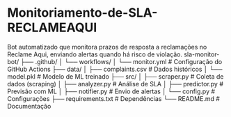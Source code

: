 # Monitoriamento-de-SLA-RECLAMEAQUI
Bot automatizado que monitora prazos de resposta a reclamações no Reclame Aqui, enviando alertas quando há risco de violação.
sla-monitor-bot/
├── .github/
│   └── workflows/
│       └── monitor.yml        # Configuração do GitHub Actions
├── data/
│   ├── complaints.csv        # Dados históricos
│   └── model.pkl            # Modelo de ML treinado
├── src/
│   ├── scraper.py           # Coleta de dados (scraping)
│   ├── analyzer.py          # Análise de SLA
│   ├── predictor.py         # Previsão com ML
│   ├── notifier.py          # Envio de alertas
│   └── config.py            # Configurações
├── requirements.txt         # Dependências
└── README.md                # Documentação
